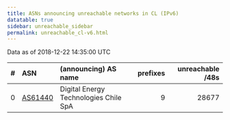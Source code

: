 ```yaml
---
title: ASNs announcing unreachable networks in CL (IPv6)
datatable: true
sidebar: unreachable_sidebar
permalink: unreachable_cl-v6.html
---
```


Data as of 2018-12-22 14:35:00 UTC


<div class="datatable-begin"></div>

|   # | ASN                                    | (announcing) AS name                  |   prefixes |   unreachable /48s |
|----:|:---------------------------------------|:--------------------------------------|-----------:|-------------------:|
|   0 | [AS61440](unreachable_AS61440-v6.html) | Digital Energy Technologies Chile SpA |          9 |              28677 |

<div class="datatable-end"></div>